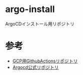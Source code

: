 # argo-install
ArgoCDインストール用リポジトリ

# 参考
* [GCP用GithubActionsリポジトリ](https://github.com/GoogleCloudPlatform/github-actions/blob/master/setup-gcloud/README.md)
* [Argocd公式リポジトリ](https://github.com/argoproj/argo-cd)